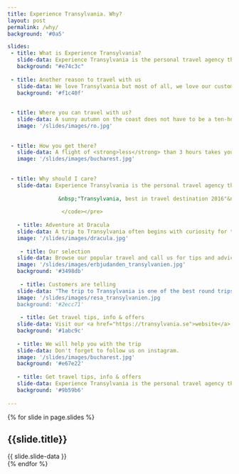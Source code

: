 ```yaml
---
title: Experience Transylvania. Why?
layout: post
permalink: /why/
background: '#0a5'

slides:
 - title: What is Experience Transylvania?
   slide-data: Experience Transylvania is the personal travel agency that takes you to the heart of Europe's perhaps most mysterious area. We create group trips and tailor made trips to Transylvania.
   background: "#e74c3c"
    
 - title: Another reason to travel with us    
   slide-data: We love Transylvania but most of all, we love our customers. We want to create amazing experiences for each of you who want to travel with us. A taste of our travels comes with this film. Feel free to take a trip to see that the reality is even nicer than the pictures!
   background: '#f1c40f'
   
   
 - title: Where you can travel with us?
   slide-data: A sunny autumn on the coast does not have to be a ten-hour flight away. Nice bathing weather, cozy and affordable hotels, exciting waves and soft bright sandy beaches are closer than you think.
   image: '/slides/images/ro.jpg'
   
   
 - title: How you get there?
   slide-data: A flight of <strong>less</strong> than 3 hours takes you to Bucharest, where the adventure of hot salty Black Sea begins.
   image: '/slides/images/bucharest.jpg'   
   
   
 - title: Why should I care?
   slide-data: Experience Transylvania is the personal travel agency that takes you to the heart of Europe's perhaps most mysterious area. With us you get the real Experience!<pre><code>
       
                &nbsp;"Transylvania, best in travel destination 2016"&nbsp; - Lonely Planet
                
                 </code></pre>   
   
   - title: Adventure at Dracula
   slide-data: A trip to Transylvania often begins with curiosity for the myth behind Dracula.
   image: '/slides/images/dracula.jpg'   
   
    - title: Our selection
   slide-data: Browse our popular travel and call us for tips and advice!
   image: '/slides/images/erbjudanden_transylvanien.jpg' 
   background: '#3498db'
   
    - title: Customers are telling
   slide-data: "The trip to Transylvania is one of the best round trips I've been to throughout my life." Thus, Auli, an active and resvan stockholmer, traveled to Transylvania in 2013.
   image: '/slides/images/resa_transylvanien.jpg
   background: '#2ecc71'
   
    - title: Get travel tips, info & offers 
   slide-data: Visit our <a href="https://transylvania.se">website</a>. And subscribe to our <a href="https://www.instagram.com/xtransylvaniax/">instagram</a> account.
   background: '#1abc9c'
   
   - title: We will help you with the trip
   slide-data: Don't forget to follow us on instagram.
   image: '/slides/images/bucharest.jpg'   
   background: '#e67e22'
   
   - title: Get travel tips, info & offers 
   slide-data: Experience Transylvania is the personal travel agency that takes you to the heart of Europe's perhaps most mysterious area. Transylvania is an exciting, safe and affordable destination.
   background: '#9b59b6'
   
---
```


{% for slide in page.slides %}                 
<section data-background="{% if slide.image %}{{slide.image}}{% elsif slide.background %}{{slide.background}}{% else %}{{page.background}}{% endif %}">
        <h1>{{slide.title}}</h1>{{ slide.slide-data }}

</section>               
{% endfor %}
    
